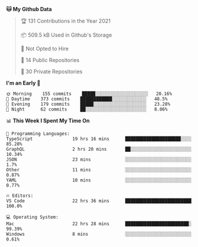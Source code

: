 <!--START_SECTION:waka-->
**🐱 My Github Data** 

> 🏆 131 Contributions in the Year 2021
 > 
> 📦 509.5 kB Used in Github's Storage 
 > 
> 🚫 Not Opted to Hire
 > 
> 📜 14 Public Repositories 
 > 
> 🔑 30 Private Repositories  
 > 
**I'm an Early 🐤** 

```text
🌞 Morning    155 commits    █████░░░░░░░░░░░░░░░░░░░░   20.16% 
🌆 Daytime    373 commits    ████████████░░░░░░░░░░░░░   48.5% 
🌃 Evening    179 commits    █████░░░░░░░░░░░░░░░░░░░░   23.28% 
🌙 Night      62 commits     ██░░░░░░░░░░░░░░░░░░░░░░░   8.06%

```


📊 **This Week I Spent My Time On** 

```text
💬 Programming Languages: 
TypeScript               19 hrs 16 mins      █████████████████████░░░░   85.28% 
GraphQL                  2 hrs 20 mins       ██░░░░░░░░░░░░░░░░░░░░░░░   10.34% 
JSON                     23 mins             ░░░░░░░░░░░░░░░░░░░░░░░░░   1.7% 
Other                    11 mins             ░░░░░░░░░░░░░░░░░░░░░░░░░   0.87% 
YAML                     10 mins             ░░░░░░░░░░░░░░░░░░░░░░░░░   0.77%

🔥 Editors: 
VS Code                  22 hrs 36 mins      █████████████████████████   100.0%

💻 Operating System: 
Mac                      22 hrs 28 mins      ████████████████████████░   99.39% 
Windows                  8 mins              ░░░░░░░░░░░░░░░░░░░░░░░░░   0.61%

```


<!--END_SECTION:waka-->

